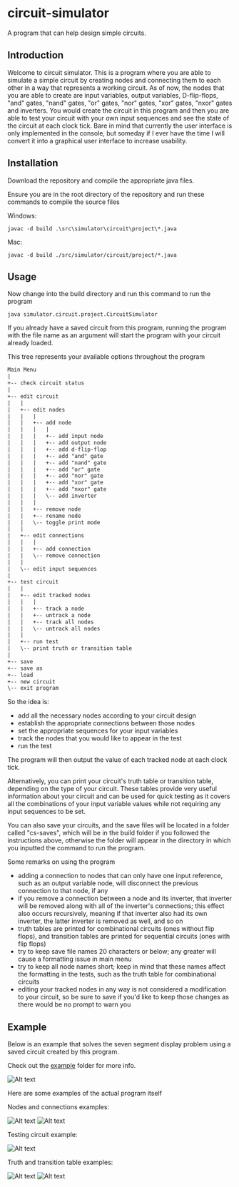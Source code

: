 # circuit-simulator

A program that can help design simple circuits.

## Introduction

Welcome to circuit simulator. This is a program where you are able to simulate a simple circuit by creating nodes and connecting them to each other in a way that represents a working circuit. As of now, the nodes that you are able to create are input variables, output variables, D-flip-flops, "and" gates, "nand" gates, "or" gates, "nor" gates, "xor" gates, "nxor" gates and inverters. You would create the circuit in this program and then you are able to test your circuit with your own input sequences and see the state of the circuit at each clock tick. Bare in mind that currently the user interface is only implemented in the console, but someday if I ever have the time I will convert it into a graphical user interface to increase usability.

## Installation

Download the repository and compile the appropriate java files.

Ensure you are in the root directory of the repository and run these commands to compile the source files

Windows:

`javac -d build .\src\simulator\circuit\project\*.java`

Mac:

`javac -d build ./src/simulator/circuit/project/*.java`

## Usage

Now change into the build directory and run this command to run the program

`java simulator.circuit.project.CircuitSimulator`

If you already have a saved circuit from this program, running the program with the file name as an argument will start the program with your circuit already loaded.

This tree represents your available options throughout the program

```txt
Main Menu
|
+-- check circuit status
|
+-- edit circuit
|   |
|   +-- edit nodes
|   |   |
|   |   +-- add node
|   |   |   |
|   |   |   +-- add input node
|   |   |   +-- add output node
|   |   |   +-- add d-flip-flop
|   |   |   +-- add "and" gate
|   |   |   +-- add "nand" gate
|   |   |   +-- add "or" gate
|   |   |   +-- add "nor" gate
|   |   |   +-- add "xor" gate
|   |   |   +-- add "nxor" gate
|   |   |   \-- add inverter
|   |   |
|   |   +-- remove node
|   |   +-- rename node
|   |   \-- toggle print mode
|   |
|   +-- edit connections
|   |   |
|   |   +-- add connection
|   |   \-- remove connection
|   |
|   \-- edit input sequences
|
+-- test circuit
|   |
|   +-- edit tracked nodes
|   |   |
|   |   +-- track a node
|   |   +-- untrack a node
|   |   +-- track all nodes
|   |   \-- untrack all nodes
|   |
|   +-- run test
|   \-- print truth or transition table
|
+-- save
+-- save as
+-- load
+-- new circuit
\-- exit program
```

So the idea is:

+ add all the necessary nodes according to your circuit design
+ establish the appropriate connections between those nodes
+ set the appropriate sequences for your input variables
+ track the nodes that you would like to appear in the test
+ run the test

The program will then output the value of each tracked node at each clock tick.

Alternatively, you can print your circuit's truth table or transition table, depending on the type of your circuit. These tables provide very useful information about your circuit and can be used for quick testing as it covers all the combinations of your input variable values while not requiring any input sequences to be set.

You can also save your circuits, and the save files will be located in a folder called "cs-saves", which will be in the build folder if you followed the instructions above, otherwise the folder will appear in the directory in which you inputted the command to run the program.

Some remarks on using the program

+ adding a connection to nodes that can only have one input reference, such as an output variable node, will disconnect the previous connection to that node, if any
+ if you remove a connection between a node and its inverter, that inverter will be removed along with all of the inverter's connections; this effect also occurs recursively, meaning if that inverter also had its own inverter, the latter inverter is removed as well, and so on
+ truth tables are printed for combinational circuits (ones without flip flops), and transition tables are printed for sequential circuits (ones with flip flops)
+ try to keep save file names 20 characters or below; any greater will cause a formatting issue in main menu
+ try to keep all node names short; keep in mind that these names affect the formatting in the tests, such as the truth table for combinational circuits
+ editing your tracked nodes in any way is not considered a modification to your circuit, so be sure to save if you'd like to keep those changes as there would be no prompt to warn you

## Example

Below is an example that solves the seven segment display problem using a saved circuit created by this program.

Check out the [example](example/) folder for more info.

![Alt text](example/captures/7seg_example.gif)

Here are some examples of the actual program itself

Nodes and connections examples:

![Alt text](example/captures/nodes_example.PNG) ![Alt text](example/captures/connections_example.PNG)

Testing circuit example:

![Alt text](example/captures/test_circuit_example.PNG)

Truth and transition table examples:

![Alt text](example/captures/truth_table_example.PNG) ![Alt text](example/captures/trans_table_example.PNG)
